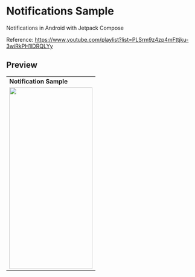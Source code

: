 # Notifications Sample
Notifications in Android with Jetpack Compose

Reference: https://www.youtube.com/playlist?list=PLSrm9z4zp4mFttjku-3wiRkPH1lDRQLYy

## Preview

 <table>
  <tr>
    <td> <b> Notification Sample </b> </td>
  
  </tr>
  <tr>
     <td valign="top"><img src=https://user-images.githubusercontent.com/56589369/214025719-db9b919c-c633-4d43-97bf-e38fd9910ece.jpg height="480" width="220"<br>
  </tr>
 </table>
